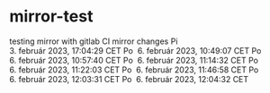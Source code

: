 # mirror-test
testing mirror with gitlab CI mirror changes
Pi  3. február 2023, 17:04:29 CET
Po  6. február 2023, 10:49:07 CET
Po  6. február 2023, 10:57:40 CET
Po  6. február 2023, 11:14:32 CET
Po  6. február 2023, 11:22:03 CET
Po  6. február 2023, 11:46:58 CET
Po  6. február 2023, 12:03:31 CET
Po  6. február 2023, 12:04:32 CET
